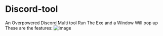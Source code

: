 # Discord-tool
An Overpowered Discord Multi tool
Run The Exe and a Window Will pop up
These are the features:
![image](https://user-images.githubusercontent.com/123166795/213684221-b6d1f6cc-8809-4097-91e9-3cbcac6864ea.png)
